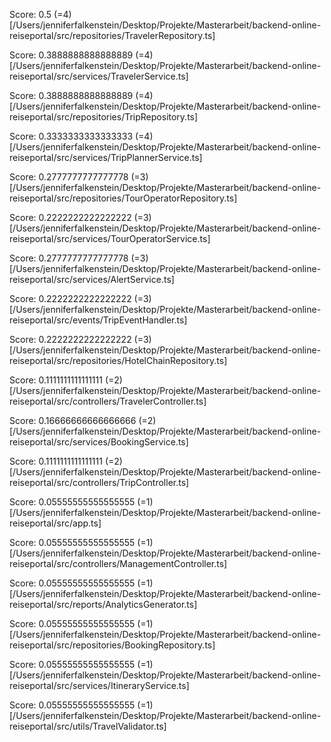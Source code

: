 Score: 0.5 (=4) [/Users/jenniferfalkenstein/Desktop/Projekte/Masterarbeit/backend-online-reiseportal/src/repositories/TravelerRepository.ts] 

Score: 0.3888888888888889 (=4) [/Users/jenniferfalkenstein/Desktop/Projekte/Masterarbeit/backend-online-reiseportal/src/services/TravelerService.ts] 

Score: 0.3888888888888889 (=4) [/Users/jenniferfalkenstein/Desktop/Projekte/Masterarbeit/backend-online-reiseportal/src/repositories/TripRepository.ts] 

Score: 0.3333333333333333 (=4) [/Users/jenniferfalkenstein/Desktop/Projekte/Masterarbeit/backend-online-reiseportal/src/services/TripPlannerService.ts] 

Score: 0.2777777777777778 (=3) [/Users/jenniferfalkenstein/Desktop/Projekte/Masterarbeit/backend-online-reiseportal/src/repositories/TourOperatorRepository.ts] 

Score: 0.2222222222222222 (=3) [/Users/jenniferfalkenstein/Desktop/Projekte/Masterarbeit/backend-online-reiseportal/src/services/TourOperatorService.ts] 

Score: 0.2777777777777778 (=3) [/Users/jenniferfalkenstein/Desktop/Projekte/Masterarbeit/backend-online-reiseportal/src/services/AlertService.ts] 

Score: 0.2222222222222222 (=3) [/Users/jenniferfalkenstein/Desktop/Projekte/Masterarbeit/backend-online-reiseportal/src/events/TripEventHandler.ts] 

Score: 0.2222222222222222 (=3) [/Users/jenniferfalkenstein/Desktop/Projekte/Masterarbeit/backend-online-reiseportal/src/repositories/HotelChainRepository.ts] 

Score: 0.1111111111111111 (=2) [/Users/jenniferfalkenstein/Desktop/Projekte/Masterarbeit/backend-online-reiseportal/src/controllers/TravelerController.ts] 

Score: 0.16666666666666666 (=2) [/Users/jenniferfalkenstein/Desktop/Projekte/Masterarbeit/backend-online-reiseportal/src/services/BookingService.ts] 

Score: 0.1111111111111111 (=2) [/Users/jenniferfalkenstein/Desktop/Projekte/Masterarbeit/backend-online-reiseportal/src/controllers/TripController.ts] 

Score: 0.05555555555555555 (=1) [/Users/jenniferfalkenstein/Desktop/Projekte/Masterarbeit/backend-online-reiseportal/src/app.ts] 

Score: 0.05555555555555555 (=1) [/Users/jenniferfalkenstein/Desktop/Projekte/Masterarbeit/backend-online-reiseportal/src/controllers/ManagementController.ts] 

Score: 0.05555555555555555 (=1) [/Users/jenniferfalkenstein/Desktop/Projekte/Masterarbeit/backend-online-reiseportal/src/reports/AnalyticsGenerator.ts] 

Score: 0.05555555555555555 (=1) [/Users/jenniferfalkenstein/Desktop/Projekte/Masterarbeit/backend-online-reiseportal/src/repositories/BookingRepository.ts] 

Score: 0.05555555555555555 (=1) [/Users/jenniferfalkenstein/Desktop/Projekte/Masterarbeit/backend-online-reiseportal/src/services/ItineraryService.ts] 

Score: 0.05555555555555555 (=1) [/Users/jenniferfalkenstein/Desktop/Projekte/Masterarbeit/backend-online-reiseportal/src/utils/TravelValidator.ts] 
